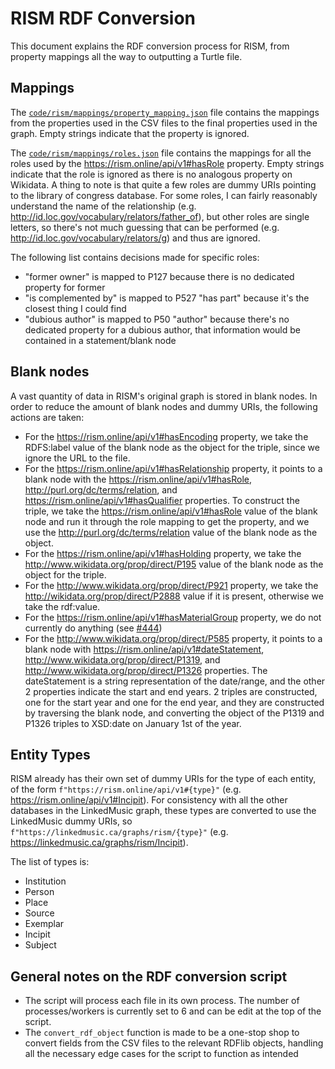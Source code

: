 # RISM RDF Conversion

This document explains the RDF conversion process for RISM, from property mappings all the way to outputting a Turtle file.

## Mappings

The [`code/rism/mappings/property_mapping.json`](/code/rism/mappings/property_mapping.json) file contains the mappings from the properties used in the CSV files to the final properties used in the graph. Empty strings indicate that the property is ignored.

The [`code/rism/mappings/roles.json`](/code/rism/mappings/roles.json) file contains the mappings for all the roles used by the <https://rism.online/api/v1#hasRole> property. Empty strings indicate that the role is ignored as there is no analogous property on Wikidata. A thing to note is that quite a few roles are dummy URIs pointing to the library of congress database. For some roles, I can fairly reasonably understand the name of the relationship (e.g. <http://id.loc.gov/vocabulary/relators/father_of>), but other roles are single letters, so there's not much guessing that can be performed (e.g. <http://id.loc.gov/vocabulary/relators/g>) and thus are ignored.

The following list contains decisions made for specific roles:

- "former owner" is mapped to P127 because there is no dedicated property for former
- "is complemented by" is mapped to P527 "has part" because it's the closest thing I could find
- "dubious author" is mapped to P50 "author" because there's no dedicated property for a dubious author, that information would be contained in a statement/blank node

## Blank nodes

A vast quantity of data in RISM's original graph is stored in blank nodes. In order to reduce the amount of blank nodes and dummy URIs, the following actions are taken:

- For the <https://rism.online/api/v1#hasEncoding> property, we take the RDFS:label value of the blank node as the object for the triple, since we ignore the URL to the file.
- For the <https://rism.online/api/v1#hasRelationship> property, it points to a blank node with the <https://rism.online/api/v1#hasRole>, <http://purl.org/dc/terms/relation>, and <https://rism.online/api/v1#hasQualifier> properties. To construct the triple, we take the <https://rism.online/api/v1#hasRole> value of the blank node and run it through the role mapping to get the property, and we use the <http://purl.org/dc/terms/relation> value of the blank node as the object.
- For the <https://rism.online/api/v1#hasHolding> property, we take the <http://www.wikidata.org/prop/direct/P195> value of the blank node as the object for the triple.
- For the <http://www.wikidata.org/prop/direct/P921> property, we take the <http://wikidata.org/prop/direct/P2888> value if it is present, otherwise we take the rdf:value.
- For the <https://rism.online/api/v1#hasMaterialGroup> property, we do not currently do anything (see [#444](https://github.com/DDMAL/linkedmusic-datalake/issues/444))
- For the <http://www.wikidata.org/prop/direct/P585> property, it points to a blank node with <https://rism.online/api/v1#dateStatement>, <http://www.wikidata.org/prop/direct/P1319>, and <http://www.wikidata.org/prop/direct/P1326> properties. The dateStatement is a string representation of the date/range, and the other 2 properties indicate the start and end years. 2 triples are constructed, one for the start year and one for the end year, and they are constructed by traversing the blank node, and converting the object of the P1319 and P1326 triples to XSD:date on January 1st of the year.

## Entity Types

RISM already has their own set of dummy URIs for the type of each entity, of the form `f"https://rism.online/api/v1#{type}"` (e.g. <https://rism.online/api/v1#Incipit>). For consistency with all the other databases in the LinkedMusic graph, these types are converted to use the LinkedMusic dummy URIs, so `f"https://linkedmusic.ca/graphs/rism/{type}"` (e.g. <https://linkedmusic.ca/graphs/rism/Incipit>).

The list of types is:

- Institution
- Person
- Place
- Source
- Exemplar
- Incipit
- Subject

## General notes on the RDF conversion script

- The script will process each file in its own process. The number of processes/workers is currently set to 6 and can be edit at the top of the script.
- The `convert_rdf_object` function is made to be a one-stop shop to convert fields from the CSV files to the relevant RDFlib objects, handling all the necessary edge cases for the script to function as intended
